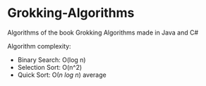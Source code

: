 # Grokking-Algorithms
Algorithms of the book Grokking Algorithms made in Java and C#


Algorithm complexity:

- Binary Search: O(log n)
- Selection Sort: O(n^2)
- Quick Sort: O(*n log n*) average
